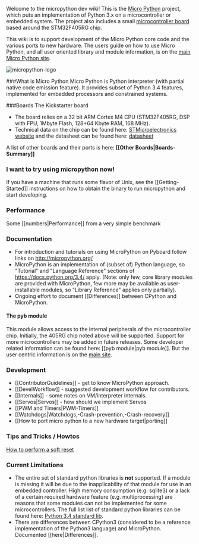 Welcome to the micropython dev wiki!
This is the [Micro Python](http://micropython.org/) project, which puts an implementation of Python 3.x on a microcontroller or embedded system. The project also includes a small [microcontroller board](https://github.com/micropython/pyboard) based around the STM32F405RG chip.

This wiki is to support development of the Micro Python core code and the various ports to new hardware.
The users guide on how to use Micro Python, and all user oriented library and module information, is on the [main Micro Python site](http://micropython.org/).

![micropython-logo](https://avatars1.githubusercontent.com/u/6298560?s=140 '"micro" the project mascot')

###What is Micro Python
Micro Python is Python interpreter (with partial native code emission feature). It provides subset of Python 3.4 features, implemented for embedded processors and constrained systems.

###Boards
The Kickstarter board
* The board relies on a 32 bit ARM Cortex M4 CPU (STM32F405RG, DSP with FPU, 1Mbyte Flash, 128+64 Kbyte RAM, 168 MHz).
* Technical data on the chip can be found here: [STMicroelectronics website](http://www.st.com/web/catalog/mmc/FM141/SC1169/SS1577/LN1035/PF252144) and the datasheet can be found here: [datasheet](http://www.st.com/st-web-ui/static/active/en/resource/technical/document/datasheet/DM00037051.pdf)

A list of other boards and their ports is here: **[[Other Boards|Boards-Summary]]**

### I want to try using micropython now!
If you have a machine that runs some flavor of Unix, see the [[Getting-Started]] instructions on how to obtain the binary to run micropython and start developing.

### Performance
Some [[numbers|Performance]] from a very simple benchmark

### Documentation

* For introduction and tutorials on using MicroPython on Pyboard follow links on http://micropython.org/
* MicroPython is an implementation of (subset of) Python language, so "Tutorial" and "Language Reference" sections of https://docs.python.org/3.4/ apply. (Note: only few, core library modules are provided with MicroPython, few more may be available as user-installable modules, so "Library Reference" applies only partially).
* Ongoing effort to document [[Differences]] between CPython and MicroPython.

#### The pyb module
This module allows access to the internal peripherals of the microcontroller chip. Initially, the 405RG chip noted above will be supported. Support for more microcontrollers may be added in future releases.
Some developer related information can be found here: [[pyb module|pyb module]]. But the user centric information is on the [main site](http://micropython.org/).

### Development
* [[ContributorGuidelines]] - get to know MicroPython approach.
* [[DevelWorkflow]] - suggested development workflow for contributors.
* [[Internals]] - some notes on VM/interpreter internals.
* [[Servos|Servos]] - how should we implement Servos
* [[PWM and Timers|PWM-Timers]]
* [[Watchdogs|Watchdogs,-Crash-prevention,-Crash-recovery]]
* [[How to port micro python to a new hardware target|porting]]

### Tips and Tricks / Howtos
[How to perform a soft reset](https://github.com/micropython/micropython/wiki/Soft-reset)

### Current Limitations
* The entire set of standard python libraries is **not** supported. If a module is missing it will be due to the inapplicability of that module for use in an embedded controller. High memory consumption (e.g. sqlite3) or a lack of a certain required hardware feature (e.g. multiprocessing) are reasons that some modules can not be implemented for some microcontrollers. 
The full list list of standard python libraries can be found here: [Python 3.4 standard lib](http://docs.python.org/3/library/).
* There are differences between CPython3 (considered to be a reference implementation of the Python3 language) and MicroPython. Documented [[here|Differences]].
